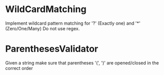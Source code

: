 # WildCardMatching
Implement wildcard pattern matching for '?' (Exactly one) and '*' (Zero/One/Many)
Do not use regex.

# ParenthesesValidator
Given a string make sure that parentheses '(', ')' are opened/closed in the correct order
